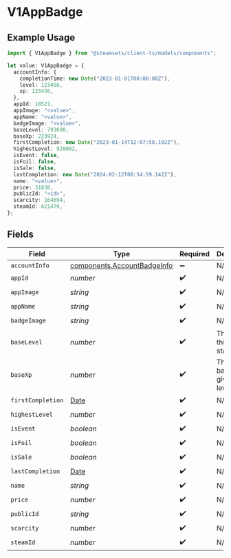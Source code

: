 # V1AppBadge

## Example Usage

```typescript
import { V1AppBadge } from "@steamsets/client-ts/models/components";

let value: V1AppBadge = {
  accountInfo: {
    completionTime: new Date("2023-01-01T00:00:00Z"),
    level: 123456,
    xp: 123456,
  },
  appId: 18521,
  appImage: "<value>",
  appName: "<value>",
  badgeImage: "<value>",
  baseLevel: 793698,
  baseXp: 223924,
  firstCompletion: new Date("2023-01-14T12:07:50.192Z"),
  highestLevel: 928082,
  isEvent: false,
  isFoil: false,
  isSale: false,
  lastCompletion: new Date("2024-02-12T00:54:59.142Z"),
  name: "<value>",
  price: 31838,
  publicId: "<id>",
  scarcity: 164694,
  steamId: 621479,
};
```

## Fields

| Field                                                                                         | Type                                                                                          | Required                                                                                      | Description                                                                                   |
| --------------------------------------------------------------------------------------------- | --------------------------------------------------------------------------------------------- | --------------------------------------------------------------------------------------------- | --------------------------------------------------------------------------------------------- |
| `accountInfo`                                                                                 | [components.AccountBadgeInfo](../../models/components/accountbadgeinfo.md)                    | :heavy_minus_sign:                                                                            | N/A                                                                                           |
| `appId`                                                                                       | *number*                                                                                      | :heavy_check_mark:                                                                            | N/A                                                                                           |
| `appImage`                                                                                    | *string*                                                                                      | :heavy_check_mark:                                                                            | N/A                                                                                           |
| `appName`                                                                                     | *string*                                                                                      | :heavy_check_mark:                                                                            | N/A                                                                                           |
| `badgeImage`                                                                                  | *string*                                                                                      | :heavy_check_mark:                                                                            | N/A                                                                                           |
| `baseLevel`                                                                                   | *number*                                                                                      | :heavy_check_mark:                                                                            | The level this badge starts at                                                                |
| `baseXp`                                                                                      | *number*                                                                                      | :heavy_check_mark:                                                                            | The XP the badge gives per level                                                              |
| `firstCompletion`                                                                             | [Date](https://developer.mozilla.org/en-US/docs/Web/JavaScript/Reference/Global_Objects/Date) | :heavy_check_mark:                                                                            | N/A                                                                                           |
| `highestLevel`                                                                                | *number*                                                                                      | :heavy_check_mark:                                                                            | N/A                                                                                           |
| `isEvent`                                                                                     | *boolean*                                                                                     | :heavy_check_mark:                                                                            | N/A                                                                                           |
| `isFoil`                                                                                      | *boolean*                                                                                     | :heavy_check_mark:                                                                            | N/A                                                                                           |
| `isSale`                                                                                      | *boolean*                                                                                     | :heavy_check_mark:                                                                            | N/A                                                                                           |
| `lastCompletion`                                                                              | [Date](https://developer.mozilla.org/en-US/docs/Web/JavaScript/Reference/Global_Objects/Date) | :heavy_check_mark:                                                                            | N/A                                                                                           |
| `name`                                                                                        | *string*                                                                                      | :heavy_check_mark:                                                                            | N/A                                                                                           |
| `price`                                                                                       | *number*                                                                                      | :heavy_check_mark:                                                                            | N/A                                                                                           |
| `publicId`                                                                                    | *string*                                                                                      | :heavy_check_mark:                                                                            | N/A                                                                                           |
| `scarcity`                                                                                    | *number*                                                                                      | :heavy_check_mark:                                                                            | N/A                                                                                           |
| `steamId`                                                                                     | *number*                                                                                      | :heavy_check_mark:                                                                            | N/A                                                                                           |